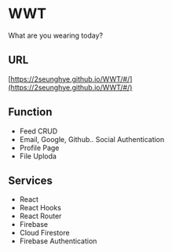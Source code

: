 # WWT
What are you wearing today?

## URL
[https://2seunghye.github.io/WWT/#/](https://2seunghye.github.io/WWT/#/)

## Function 
- Feed CRUD
- Email, Google, Github.. Social Authentication
- Profile Page
- File Uploda

## Services
- React
- React Hooks
- React Router 
- Firebase
- Cloud Firestore
- Firebase Authentication
